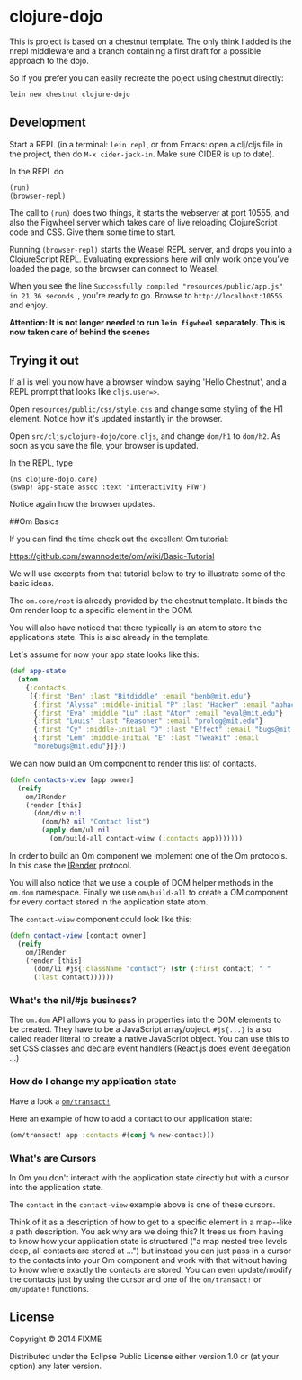 # clojure-dojo

This is project is based on a chestnut template. The only think I added is the nrepl middleware and a branch containing a first draft for a possible approach to the dojo.

So if you prefer you can easily recreate the poject using chestnut directly:

```sh
lein new chestnut clojure-dojo
```

## Development

Start a REPL (in a terminal: `lein repl`, or from Emacs: open a
clj/cljs file in the project, then do `M-x cider-jack-in`. Make sure
CIDER is up to date).

In the REPL do

```clojure
(run)
(browser-repl)
```

The call to `(run)` does two things, it starts the webserver at port
10555, and also the Figwheel server which takes care of live reloading
ClojureScript code and CSS. Give them some time to start.

Running `(browser-repl)` starts the Weasel REPL server, and drops you
into a ClojureScript REPL. Evaluating expressions here will only work
once you've loaded the page, so the browser can connect to Weasel.

When you see the line `Successfully compiled "resources/public/app.js"
in 21.36 seconds.`, you're ready to go. Browse to
`http://localhost:10555` and enjoy.

**Attention: It is not longer needed to run `lein figwheel`
  separately. This is now taken care of behind the scenes**

## Trying it out

If all is well you now have a browser window saying 'Hello Chestnut',
and a REPL prompt that looks like `cljs.user=>`.

Open `resources/public/css/style.css` and change some styling of the
H1 element. Notice how it's updated instantly in the browser.

Open `src/cljs/clojure-dojo/core.cljs`, and change `dom/h1` to
`dom/h2`. As soon as you save the file, your browser is updated.

In the REPL, type

```
(ns clojure-dojo.core)
(swap! app-state assoc :text "Interactivity FTW")
```

Notice again how the browser updates.

##Om Basics

If you can find the time check out the excellent Om tutorial:

https://github.com/swannodette/om/wiki/Basic-Tutorial

We will use excerpts from that tutorial below to try to
illustrate some of the basic ideas.

The `om.core/root` is already provided by the chestnut template. It
binds the Om render loop to a specific element in the  DOM.

You will also have noticed that there typically is an atom to store the
applications state. This is also already in the template.

Let's assume for now your app state looks like this:

```clojure
(def app-state
  (atom
    {:contacts
     [{:first "Ben" :last "Bitdiddle" :email "benb@mit.edu"}
      {:first "Alyssa" :middle-initial "P" :last "Hacker" :email "aphacker@mit.edu"}
      {:first "Eva" :middle "Lu" :last "Ator" :email "eval@mit.edu"}
      {:first "Louis" :last "Reasoner" :email "prolog@mit.edu"}
      {:first "Cy" :middle-initial "D" :last "Effect" :email "bugs@mit.edu"}
      {:first "Lem" :middle-initial "E" :last "Tweakit" :email
      "morebugs@mit.edu"}]}))
```      
We can now build an Om component to render this list of contacts.

```clojure
(defn contacts-view [app owner]
  (reify
    om/IRender
    (render [this]
      (dom/div nil
        (dom/h2 nil "Contact list")
        (apply dom/ul nil
          (om/build-all contact-view (:contacts app)))))))
```
In order to build an Om component we implement one of the Om
protocols. In this case the
[IRender](https://github.com/swannodette/om/wiki/Documentation#irender)
protocol.

You will also notice that we use a couple of DOM helper methods in the
`om.dom` namespace. Finally we use `om\build-all` to create a OM
component for every contact stored in the application state atom.

The `contact-view` component could look like this:

```clojure
(defn contact-view [contact owner]
  (reify
    om/IRender
    (render [this]
      (dom/li #js{:className "contact"} (str (:first contact) " "
      (:last contact))))))
```
### What's the nil/#js business?

The `om.dom` API allows you to pass in properties into the DOM
elements to be created. They have to be a JavaScript array/object. `#js{...}`
is a so called reader literal to create a native JavaScript object.
You can use this to set CSS classes and declare event handlers
(React.js does event delegation ...)

### How do I change my application state

Have a look a [`om/transact!`](https://github.com/swannodette/om/wiki/Documentation#transact)

Here an example of how to add a contact to our application state:
```clojure
(om/transact! app :contacts #(conj % new-contact)))
```

### What's are Cursors

In Om you don't interact with the application state directly but with
a cursor into the application state.

The `contact` in the `contact-view` example above is one of these cursors.

Think of it as a description of how to get to a specific element in a map--like a path description.
You ask why are we doing this? It frees us from having to know how
your application state is structured ("a map nested tree levels deep, all
contacts are stored at ...") but instead you can just pass in a cursor
to the contacts into your Om component and work with that without
having to know where exactly the contacts are stored. You can even
update/modify the contacts just by using the cursor and one of
the `om/transact!` or `om/update!` functions.

## License

Copyright © 2014 FIXME

Distributed under the Eclipse Public License either version 1.0 or (at
your option) any later version.

